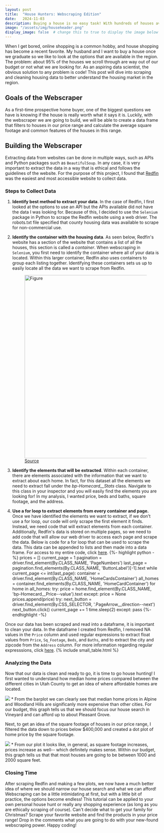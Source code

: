 ```yaml
---
layout: post
title:  "House Hunters: Webscraping Edition"
date:   2024-11-03
description: Buying a house is no easy task! With hundreds of houses available, it becomes difficult to sift through all the many options. But with just a few lines of code we can turn overwhelming pages of data into a clean, curated data set of housing information!
image: "/assets/img/househeader.png"
display_image: false  # change this to true to display the image below the banner 
---
```


<p class="intro"><span class="dropcap">W</span>hen I get bored, online shopping is a common hobby, and house shopping has become a recent favorite. My husband and I want to buy a house once we graduate so we like to look at the options that are available in the region. The problem: about 95% of the houses we scroll through are way out of our budget or not what we are looking for. As an aspiring data scientist, the obvious solution to any problem is code! This post will dive into scraping and cleaning housing data to better understand the housing market in the region.</p>

## Goals of the Webscraper
As a first-time prospective home buyer, one of the biggest questions we have is knowing if the house is really worth what it says it is. Luckily, with the webscraper we are going to build, we will be able to create a data frame that filters to houses in our price range and calculate the average square footage and common features of the houses in this range.

## Building the Webscraper
Extracting data from websites can be done in multiple ways, such as APIs and Python packages such as `BeautifulSoup`. In any case, it is very important to extract the data in a way that is ethical and follows the guidelines of the website. For the purpose of this project, I found that [Redfin](https://www.redfin.com/county/2918/UT/Utah-County) was the easiest and most accessible website to collect data. 

### Steps to Collect Data
1. **Identify best method to extract your data**. In the case of Redfin, I first looked at the options to use an API but the APIs available did not have the data I was looking for. Because of this, I decided to use the `Selenium` package in Python to scrape the Redfin website using a web driver. The robots.txt file specified that county housing data was available to scrape for non-commercial use. 

2. **Identify the container with the housing data**. As seen below, Redfin's website has a section of the website that contains a list of all the houses, this section is called a *container*. When webscraping in `Selenium`, you first need to identify the container where all of your data is located. Within this larger container, Redfin also uses containers to group each listing together. Identifying these containers sets us up to easily locate all the data we want to scrape from Redfin.

    <figure>
    <img src="{{site.url}}/{{site.baseurl}}/assets/img/house_screenshot.jpg" alt="Figure" style="width:600px;"/>
    <figcaption>
        <a href="https://www.redfin.com/county/2918/UT/Utah-County">Source</a>
    </figcaption>
    </figure>

3. **Identify the elements that will be extracted**. Within each container, there are elements associated with the information that we want to extract about each home. In fact, for this dataset all the elements we need to extract fall under the *bp-Homecard__Stats* class. Navigate to this class in your inspector and you will easily find the elements you are looking for! In my analysis, I wanted price, beds and baths, square footage, and the address.

4. **Use a for loop to extract elements from every container and page.** Once we have identified the elements we want to extract, if we don't use a for loop, our code will only scrape the first element it finds. Instead, we need code that will extract elements from each container. Additionally, Redfin's data is stored on multiple pages, so we need to add code that will allow our web driver to access each page and scrape the data. Below is code for a for loop that can be used to scrape the data. This data can be appended to lists and then made into a data frame. For access to my entire code, click [here](https://github.com/wilcobry/Post_2_data).
{%- highlight python -%}
prices = []
current_page = 1
pagination = driver.find_element(By.CLASS_NAME, 'PageNumbers')
last_page = pagination.find_elements(By.CLASS_NAME, 'ButtonLabel')[-1].text
while current_page <= int(last_page):
    container = driver.find_element(By.CLASS_NAME, 'HomeCardsContainer')
    all_homes = container.find_elements(By.CLASS_NAME, 'HomeCardContainer')
    for home in all_homes:
        try:
            price = home.find_element(By.CLASS_NAME, 'bp-Homecard__Price--value').text
        except:
            price = None
        prices.append(price)
    try:
        next_button = driver.find_element(By.CSS_SELECTOR, '.PageArrow__direction--next')
        next_button.click()
        current_page += 1
        time.sleep(2)
    except:
        pass
{%- endhighlight -%}

Once our data has been scraped and read into a dataframe, it is important to clean your data. 
In the dataframe I created from Redfin, I removed NA values in the `Price` column and used 
regular expressions to extract float values from `Price`, `Sq_Footage`, `Beds`, and `Baths`, 
and to extract the city and zipcode from the `Address` column. For more information regarding regular expresssions, click [here](https://www.regular-expressions.info).
{% include small_table.html %}

### Analyzing the Data
 Now that our data is clean and ready to go, it is time to go house hunting! I first wanted to understand how median home prices compared between the different cities in Utah County to get an idea of where affordable homes are located. 

 <img src="{{site.url}}/{{site.baseurl}}/assets/img/medianhouse.png"/>
* From the barplot we can clearly see that median home prices in Alpine and Woodland Hills are significanly more expensive than other cities. For our budget, this graph tells us that we should focus our house search in Vineyard and can afford up to about Pleasant Grove.

Next, to get an idea of the square footage of houses in our price range, I filtered the data down to prices below $400,000 and created a dot plot of home price by the square footage. 
 
 <img src="{{site.url}}/{{site.baseurl}}/assets/img/regression_plot2.png"/>
* From our plot it looks like, in general, as square footage increases, prices increase as well-- which definitely makes sense. Within our budget, this graph tells us that that most houses are going to be between 1000 and 2000 square feet. 

### Closing Time
After scraping Redfin and making a few plots, we now have a much better idea of where we should narrow our house search and what we can afford! Webscraping can be a little intimidating at first, but with a little bit of practice, the options become endless! This tutorial can be applied to your own personal house hunt or really any shopping experience (as long as you are ethically scraping of course). Can't decide what to get your family for Christmas? Scrape your favorite website and find the products in your price range! Drop in the comments what you are going to do with your new-found webscraping power. Happy coding!

